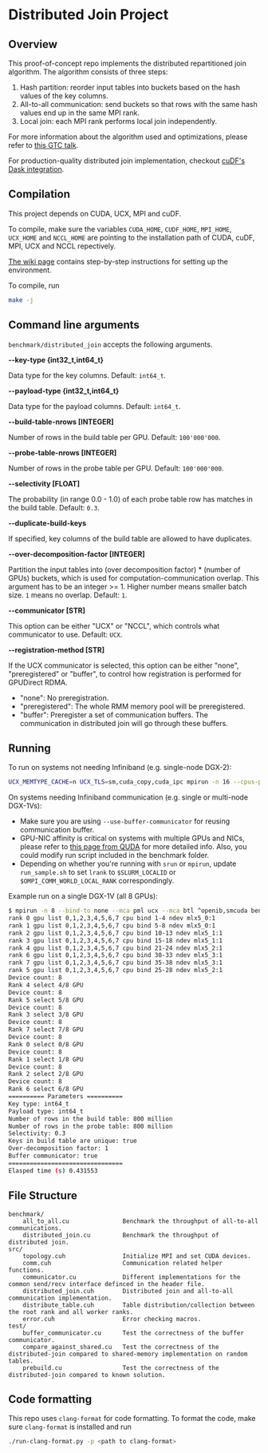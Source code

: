 # Distributed Join Project

## Overview

This proof-of-concept repo implements the distributed repartitioned join algorithm. The algorithm consists of three steps:
1. Hash partition: reorder input tables into buckets based on the hash values of the key columns.
2. All-to-all communication: send buckets so that rows with the same hash values end up in the same MPI rank.
3. Local join: each MPI rank performs local join independently.

For more information about the algorithm used and optimizations, please refer to [this GTC talk](https://developer.nvidia.com/gtc/2020/video/s21482).

For production-quality distributed join implementation, checkout [cuDF's Dask integration](https://rapids.ai/dask.html).

## Compilation

This project depends on CUDA, UCX, MPI and cuDF.

To compile, make sure the variables `CUDA_HOME`, `CUDF_HOME`, `MPI_HOME`, `UCX_HOME` and `NCCL_HOME`
are pointing to the installation path of CUDA, cuDF, MPI, UCX and NCCL repectively.

[The wiki page](https://github.com/rapidsai/distributed-join/wiki/How-to-compile-and-run-the-code) contains step-by-step instructions for setting up the environment.

To compile, run
```bash
make -j
```

## Command line arguments

`benchmark/distributed_join` accepts the following arguments.

**--key-type {int32_t,int64_t}**

Data type for the key columns. Default: `int64_t`.

**--payload-type {int32_t,int64_t}**

Data type for the payload columns. Default: `int64_t`.

**--build-table-nrows [INTEGER]**

Number of rows in the build table per GPU. Default: `100'000'000`.

**--probe-table-nrows [INTEGER]**

Number of rows in the probe table per GPU. Default: `100'000'000`.

**--selectivity [FLOAT]**

The probability (in range 0.0 - 1.0) of each probe table row has matches in the build table.
Default: `0.3`.

**--duplicate-build-keys**

If specified, key columns of the build table are allowed to have duplicates.

**--over-decomposition-factor [INTEGER]**

Partition the input tables into (over decomposition factor) * (number of GPUs) buckets, which is
used for computation-communication overlap. This argument has to be an integer >= 1. Higher number
means smaller batch size. `1` means no overlap. Default: `1`.

**--communicator [STR]**

This option can be either "UCX" or "NCCL", which controls what communicator to use. Default: `UCX`.

**--registration-method [STR]**

If the UCX communicator is selected, this option can be either "none", "preregistered" or "buffer",
to control how registration is performed for GPUDirect RDMA.
- "none": No preregistration.
- "preregistered": The whole RMM memory pool will be preregistered.
- "buffer": Preregister a set of communication buffers. The communication in distributed join will
go through these buffers.

## Running

To run on systems not needing Infiniband (e.g. single-node DGX-2):

```bash
UCX_MEMTYPE_CACHE=n UCX_TLS=sm,cuda_copy,cuda_ipc mpirun -n 16 --cpus-per-rank 3 benchmark/distributed_join
```

On systems needing Infiniband communication (e.g. single or multi-node DGX-1Vs):

* Make sure you are using `--use-buffer-communicator` for reusing communication buffer.
* GPU-NIC affinity is critical on systems with multiple GPUs and NICs, please refer to [this page from QUDA](https://github.com/lattice/quda/wiki/Multi-GPU-Support#maximizing-gdr-performance) for more detailed info. Also, you could modify run script included in the benchmark folder.
* Depending on whether you're running with `srun` or `mpirun`, update `run_sample.sh` to set `lrank` to `$SLURM_LOCALID` or `$OMPI_COMM_WORLD_LOCAL_RANK` correspondingly.

Example run on a single DGX-1V (all 8 GPUs):
```bash
$ mpirun -n 8 --bind-to none --mca pml ucx --mca btl ^openib,smcuda benchmark/run_sample.sh
rank 0 gpu list 0,1,2,3,4,5,6,7 cpu bind 1-4 ndev mlx5_0:1
rank 1 gpu list 0,1,2,3,4,5,6,7 cpu bind 5-8 ndev mlx5_0:1
rank 2 gpu list 0,1,2,3,4,5,6,7 cpu bind 10-13 ndev mlx5_1:1
rank 3 gpu list 0,1,2,3,4,5,6,7 cpu bind 15-18 ndev mlx5_1:1
rank 4 gpu list 0,1,2,3,4,5,6,7 cpu bind 21-24 ndev mlx5_2:1
rank 6 gpu list 0,1,2,3,4,5,6,7 cpu bind 30-33 ndev mlx5_3:1
rank 7 gpu list 0,1,2,3,4,5,6,7 cpu bind 35-38 ndev mlx5_3:1
rank 5 gpu list 0,1,2,3,4,5,6,7 cpu bind 25-28 ndev mlx5_2:1
Device count: 8
Rank 4 select 4/8 GPU
Device count: 8
Rank 5 select 5/8 GPU
Device count: 8
Rank 3 select 3/8 GPU
Device count: 8
Rank 7 select 7/8 GPU
Device count: 8
Rank 0 select 0/8 GPU
Device count: 8
Rank 1 select 1/8 GPU
Device count: 8
Rank 2 select 2/8 GPU
Device count: 8
Rank 6 select 6/8 GPU
========== Parameters ==========
Key type: int64_t
Payload type: int64_t
Number of rows in the build table: 800 million
Number of rows in the probe table: 800 million
Selectivity: 0.3
Keys in build table are unique: true
Over-decomposition factor: 1
Buffer communicator: true
================================
Elasped time (s) 0.431553
```

## File Structure

```
benchmark/
    all_to_all.cu               Benchmark the throughput of all-to-all communications.
    distributed_join.cu         Benchmark the throughput of distributed join.
src/
    topology.cuh                Initialize MPI and set CUDA devices.
    comm.cuh                    Communication related helper functions.
    communicator.cu             Different implementations for the common send/recv interface definced in the header file.
    distributed_join.cuh        Distributed join and all-to-all communication implementation.
    distribute_table.cuh        Table distribution/collection between the root rank and all worker ranks.
    error.cuh                   Error checking macros.
test/
    buffer_communicator.cu      Test the correctness of the buffer communicator.
    compare_against_shared.cu   Test the correctness of the distributed-join compared to shared-memory implementation on random tables.
    prebuild.cu                 Test the correctness of the distributed-join compared to known solution.
```

## Code formatting

This repo uses `clang-format` for code formatting. To format the code, make sure `clang-format` is installed and run
```bash
./run-clang-format.py -p <path to clang-format>
```
